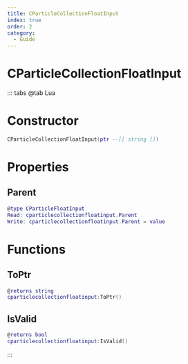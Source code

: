 ```yaml
---
title: CParticleCollectionFloatInput
index: true
order: 2
category:
  - Guide
---
```


# CParticleCollectionFloatInput

::: tabs
@tab Lua
# Constructor
```lua
CParticleCollectionFloatInput(ptr --[[ string ]])
```
# Properties
## Parent 
```lua
@type CParticleFloatInput
Read: cparticlecollectionfloatinput.Parent
Write: cparticlecollectionfloatinput.Parent = value
```
# Functions
## ToPtr
```lua
@returns string
cparticlecollectionfloatinput:ToPtr()
```
## IsValid
```lua
@returns bool
cparticlecollectionfloatinput:IsValid()
```

:::